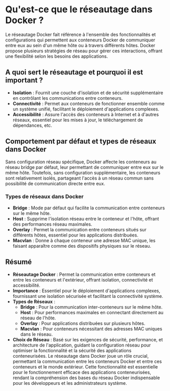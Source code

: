 # Qu'est-ce que le réseautage dans Docker ?

Le réseautage Docker fait référence à l'ensemble des fonctionnalités et configurations qui permettent aux conteneurs Docker de communiquer entre eux au sein d'un même hôte ou à travers différents hôtes. Docker propose plusieurs stratégies de réseau pour gérer ces interactions, offrant une flexibilité selon les besoins des applications.

## A quoi sert le réseautage et pourquoi il est important ?

- **Isolation** : Fournit une couche d'isolation et de sécurité supplémentaire en contrôlant les communications entre conteneurs.
- **Connectivité** : Permet aux conteneurs de fonctionner ensemble comme un système unifié, facilitant le déploiement d'applications complexes.
- **Accessibilité** : Assure l'accès des conteneurs à Internet et à d'autres réseaux, essentiel pour les mises à jour, le téléchargement de dépendances, etc.

## Comportement par défaut et types de réseaux dans Docker

Sans configuration réseau spécifique, Docker affecte les conteneurs au réseau bridge par défaut, leur permettant de communiquer entre eux sur le même hôte. Toutefois, sans configuration supplémentaire, les conteneurs sont relativement isolés, partageant l'accès à un réseau commun sans possibilité de communication directe entre eux.

### Types de réseaux dans Docker

- **Bridge** : Mode par défaut qui facilite la communication entre conteneurs sur le même hôte.
- **Host** : Supprime l'isolation réseau entre le conteneur et l'hôte, offrant des performances réseau maximales.
- **Overlay** : Permet la communication entre conteneurs situés sur différents hôtes, essentiel pour les applications distribuées.
- **Macvlan** : Donne à chaque conteneur une adresse MAC unique, les faisant apparaître comme des dispositifs physiques sur le réseau.

## Résumé

- **Réseautage Docker** : Permet la communication entre conteneurs et entre les conteneurs et l'extérieur, offrant isolation, connectivité et accessibilité.
- **Importance** : Essentiel pour le déploiement d'applications complexes, fournissant une isolation sécurisée et facilitant la connectivité système.
- **Types de Réseaux** :
  - **Bridge** : Pour la communication inter-conteneurs sur le même hôte.
  - **Host** : Pour performances maximales en connectant directement au réseau de l'hôte.
  - **Overlay** : Pour applications distribuées sur plusieurs hôtes.
  - **Macvlan** : Pour conteneurs nécessitant des adresses MAC uniques dans le réseau.
- **Choix de Réseau** : Basé sur les exigences de sécurité, performance, et architecture de l'application, guidant la configuration réseau pour optimiser la fonctionnalité et la sécurité des applications conteneurisées. Le réseautage dans Docker joue un rôle crucial, permettant la communication entre les conteneurs Docker et entre ces conteneurs et le monde extérieur. Cette fonctionnalité est essentielle pour le fonctionnement efficace des applications conteneurisées, rendant la compréhension des bases du réseau Docker indispensable pour les développeurs et les administrateurs système.
